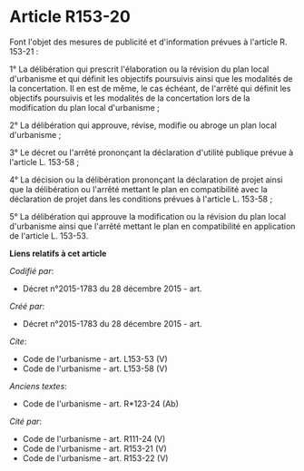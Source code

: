 # Article R153-20

Font l'objet des mesures de publicité et d'information prévues à l'article R. 153-21 : 

1° La délibération qui prescrit l'élaboration ou la révision du plan local d'urbanisme et qui définit les objectifs
poursuivis ainsi que les modalités de la concertation. Il en est de même, le cas échéant, de l'arrêté qui définit les
objectifs poursuivis et les modalités de la concertation lors de la modification du plan local d'urbanisme ; 

2° La délibération qui approuve, révise, modifie ou abroge un plan local d'urbanisme ; 

3° Le décret ou l'arrêté prononçant la déclaration d'utilité publique prévue à l'article L. 153-58 ; 

4° La décision ou la délibération prononçant la déclaration de projet ainsi que la délibération ou l'arrêté mettant le plan
en compatibilité avec la déclaration de projet dans les conditions prévues à l'article L. 153-58 ; 

5° La délibération qui approuve la modification ou la révision du plan local d'urbanisme ainsi que l'arrêté mettant le plan
en compatibilité en application de l'article L. 153-53.

**Liens relatifs à cet article**

_Codifié par_:

  - Décret n°2015-1783 du 28 décembre 2015 - art.

_Créé par_:

  - Décret n°2015-1783 du 28 décembre 2015 - art.

_Cite_:

  - Code de l'urbanisme - art. L153-53 (V)
  - Code de l'urbanisme - art. L153-58 (V)

_Anciens textes_:

  - Code de l'urbanisme - art. R*123-24 (Ab)

_Cité par_:

  - Code de l'urbanisme - art. R111-24 (V)
  - Code de l'urbanisme - art. R153-21 (V)
  - Code de l'urbanisme - art. R153-22 (V)

